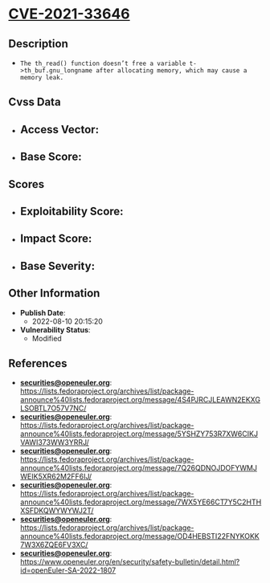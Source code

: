 
# [CVE-2021-33646](https://lists.fedoraproject.org/archives/list/package-announce%40lists.fedoraproject.org/message/4S4PJRCJLEAWN2EKXGLSOBTL7O57V7NC/)

## Description

- `The th_read() function doesn’t free a variable t->th_buf.gnu_longname after allocating memory, which may cause a memory leak.`

## Cvss Data

- **Access Vector**:
  - 
- **Base Score**:
  - 

## Scores

- **Exploitability Score**:
  - 
- **Impact Score**:
  - 
- **Base Severity**:
  - 

## Other Information

- **Publish Date**:
  - 2022-08-10 20:15:20
- **Vulnerability Status**:
  - Modified

## References

- **securities@openeuler.org**: https://lists.fedoraproject.org/archives/list/package-announce%40lists.fedoraproject.org/message/4S4PJRCJLEAWN2EKXGLSOBTL7O57V7NC/
- **securities@openeuler.org**: https://lists.fedoraproject.org/archives/list/package-announce%40lists.fedoraproject.org/message/5YSHZY753R7XW6CIKJVAWI373WW3YRRJ/
- **securities@openeuler.org**: https://lists.fedoraproject.org/archives/list/package-announce%40lists.fedoraproject.org/message/7Q26QDNOJDOFYWMJWEIK5XR62M2FF6IJ/
- **securities@openeuler.org**: https://lists.fedoraproject.org/archives/list/package-announce%40lists.fedoraproject.org/message/7WX5YE66CT7Y5C2HTHXSFDKQWYWYWJ2T/
- **securities@openeuler.org**: https://lists.fedoraproject.org/archives/list/package-announce%40lists.fedoraproject.org/message/OD4HEBSTI22FNYKOKK7W3X6ZQE6FV3XC/
- **securities@openeuler.org**: https://www.openeuler.org/en/security/safety-bulletin/detail.html?id=openEuler-SA-2022-1807
